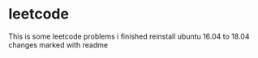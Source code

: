 # leetcode
This is some leetcode problems i finished
reinstall ubuntu 16.04 to 18.04 changes marked with readme
